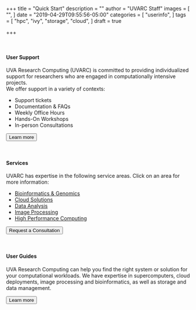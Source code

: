 +++
title = "Quick Start"
description = ""
author = "UVARC Staff"
images = [
  "",
]
date = "2019-04-29T09:55:56-05:00"
categories = [
  "userinfo",
]
tags = [
  "hpc",
  "ivy",
  "storage",
  "cloud",
]
draft = true

+++

<p><br></p>

<div class = "card-group">
  <div class="card">
    <div class="card-block">
      <h4 class="card-title">User Support</h4>
        <p class="card-text">
        UVA Research Computing (UVARC) is committed to providing individualized support for researchers who are engaged in computationally intensive projects.<br />
        We offer support in a variety of contexts:
        <ul>
          <li>Support tickets
          <li>Documentation & FAQs
          <li>Weekly Office Hours
          <li>Hands-On Workshops
          <li>In-person Consultations
        </ul>
        </p>
      <a href="/service/user-support/" class="card-link"><button class="btn btn-warning">Learn more</button></a>
    </div>
  </div>
</div>

<p><br></p>

<div class = "card-group">
  <div class="card">
    <div class="card-block">
      <h4 class="card-title">Services</h4>
        <p class="card-text">
        UVARC has expertise in the following service areas. Click on an area for more information:
        </p>
          <ul>
            <li><a href="/service/bioinformatics/">Bioinformatics & Genomics</a>
            <li><a href="/service/cloud/">Cloud Solutions</a>
            <li><a href="/service/data-analysis/">Data Analysis</a>
            <li><a href="/service/imaging/">Image Processing</a>
            <li><a href="/service/high-performance-computing/">High Performance Computing</a>
          </ul>
      <a href="/service/consult/" class="card-link"><button class="btn btn-warning">Request a Consultation</button></a>
    </div>
  </div>
</div>

<p><br></p>

<div class = "card-group">
  <div class="card">
    <div class="card-block">
      <h4 class="card-title">User Guides</h4>
        <p class="card-text">
        UVA Research Computing can help you find the right system or solution for your computational workloads. We have expertise in supercomputers, cloud deployments, image processing and bioinformatics, as well as storage and data management.
        </p>
      <a href="/userinfo/user-guide/" class="card-link"><button class="btn btn-warning">Learn more</button></a>
    </div>
  </div>
</div>

<!-- REMOVED FOR NEW FORMAT
<div id="accordion" role="tablist" aria-multiselectable="true" style="margin-top:2rem;">

  <div class="card">
    <div class="card-header" role="tab" id="headingOne">
      <h5 class="mb-0">
        <a class="collapsed" data-toggle="collapse" data-parent="#accordion" href="#collapseOne" aria-expanded="false" aria-controls="collapseOne">
          Do you need an account?
        </a>
      </h5>
    </div>
    <div id="collapseOne" class="collapse" role="tabpanel" aria-labelledby="headingOne">
      <div class="card-block">
        <p class="lead">Submit an account request for Rivanna or Ivy below.</p>
        <p><a href="https://www.rc.virginia.edu/userinfo/rivanna/allocations/"><button class="btn btn-success">Rivanna Account Request</button></a></p>
        <p><a href="/userinfo/ivy/"><button class="btn btn-success">Ivy Account Request</button></a></p>
      </div>
    </div>
  </div>

  <div class="card">
    <div class="card-header" role="tab" id="headingThree">
      <h5 class="mb-0">
        <a class="collapsed" data-toggle="collapse" data-parent="#accordion" href="#collapseThree" aria-expanded="false" aria-controls="collapseThree">
          Do you need storage?
        </a>
      </h5>
    </div>
    <div id="collapseThree" class="collapse" role="tabpanel" aria-labelledby="headingThree">
      <div class="card-block">
        <p>Read more about free and fee-based storage options for researchers.</p>
        <a href="/userinfo/storage/"><button class="btn btn-success">Storage Options</button></a>
      </div>
    </div>
  </div>

  <div class="card">
    <div class="card-header" role="tab" id="headingFour">
      <h5 class="mb-0">
        <a class="collapsed" data-toggle="collapse" data-parent="#accordion" href="#collapseFour" aria-expanded="false" aria-controls="collapseFour">
          Do you need help accessing Ivy?
        </a>
      </h5>
    </div>
    <div id="collapseFour" class="collapse" role="tabpanel" aria-labelledby="headingFour">
      <div class="card-block">
        <p>Read details about the Ivy secure environment and how to log in.</p>
        <a href="/userinfo/ivy/"><button class="btn btn-success">Read More about Ivy</button></a>
      </div>
    </div>
  </div>

  <div class="card">
    <div class="card-header" role="tab" id="headingFive">
      <h5 class="mb-0">
        <a class="collapsed" data-toggle="collapse" data-parent="#accordion" href="#collapseFive" aria-expanded="false" aria-controls="collapseFive">
          Do you need help with Domino Data Lab?
        </a>
      </h5>
    </div>
    <div id="collapseFive" class="collapse" role="tabpanel" aria-labelledby="headingFive">
      <div class="card-block">
        <p>Read about how to use Domino Data Lab in Ivy.</p>
        <a href="/userinfo/ivy-ddl/"><button class="btn btn-success">Read More about DDL</button></a>
      </div>
    </div>
  </div>

  <div class="card">
    <div class="card-header" role="tab" id="headingSix">
      <h5 class="mb-0">
        <a class="collapsed" data-toggle="collapse" data-parent="#accordion" href="#collapseSix" aria-expanded="false" aria-controls="collapseSix">
          Do you have a question about research computing at UVA?
        </a>
      </h5>
    </div>
    <div id="collapseSix" class="collapse" role="tabpanel" aria-labelledby="headingSix">
      <div class="card-block">
        <p>Post your question on Discourse, our FAQ/Knowledgebase platform and join in the conversation with the rest of the community.</p>
        <a href="https://discuss.rc.virginia.edu/" target="_new"><button class="btn btn-success">discuss.rc.virginia.edu</button></a>
      </div>
    </div>
  </div>

</div>
-->

<div class="space"></div>
